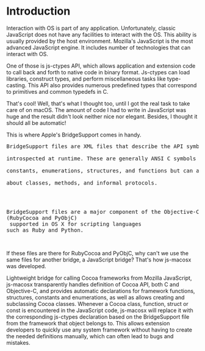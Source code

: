 # Introduction #

Interaction with OS is part of any application. Unfortunately, classic JavaScript does not have any facilities to interact with the OS. This ability is usually provided by the host environment.
Mozilla's JavaScript is the most advanced JavaScript engine. It includes number of technologies that can interact with OS.

One of those is js-ctypes API, which allows application and extension code to call back and forth to native code in binary format. Js-ctypes can load libraries, construct types, and perform miscellaneous tasks like type-casting. This API also provides numerous predefined types that correspond to primitives and common typedefs in C.

That's cool! Well, that's what I thought too, until I got the real task to take care of on macOS. The amount of code I had to write in JavaScript was huge and the result didn't look neither nice nor elegant.
Besides, I thought it should all be automatic!

This is where Apple's BridgeSupport comes in handy.
<pre>
BridgeSupport files are XML files that describe the API symbols of frameworks or libraries that cannot be<br>
introspected at runtime. These are generally ANSI C symbols that are non-object-oriented items such as<br>
constants, enumerations, structures, and functions but can also include some additional information<br>
about classes, methods, and informal protocols.<br>
</pre><pre>
BridgeSupport files are a major component of the Objective-C bridges (RubyCocoa and PyObjC)<br>
supported in OS X for scripting languages such as Ruby and Python.<br>
</pre>

If these files are there for RubyCocoa and PyObjC, why can't we use the same files for another bridge, a JavaScript bridge? That's how js-macosx was developed.

Lightweight bridge for calling Cocoa frameworks from Mozilla JavaScript, js-macosx transparently handles definition of Cocoa API, both C and Objective-C, and provides automatic declarations for framework functions, structures, constants and enumerations, as well as allows creating and subclassing Cocoa classes. Whenever a Cocoa class, function, struct or const is encountered in the JavaScript code, js-macosx will replace it with the corresponding js-ctypes declaration based on the BridgeSupport file from the framework that object belongs to. This allows extension developers to quickly use any system framework without having to create the needed definitions manually, which can often lead to bugs and mistakes.
